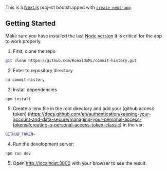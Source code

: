 This is a [Next.js](https://nextjs.org/) project bootstrapped with [`create-next-app`](https://github.com/vercel/next.js/tree/canary/packages/create-next-app).

## Getting Started

Make sure you have installed the last [Node version](https://nodejs.org/en/download)
It is critical for the app to work properly.

1. First, clone the repo

```bash
git clone https://github.com/RonaldoML/commit-history.git
```

2. Enter to repository directory

```bash
cd commit-history
```

3. Install dependencies

```bash
npm install
```

5. Create a .env file in the root directory and add your [github access token] (https://docs.github.com/en/authentication/keeping-your-account-and-data-secure/managing-your-personal-access-tokens#creating-a-personal-access-token-classic) in the var:

```bash
GITHUB_TOKEN=
```

4. Run the development server:

```bash
npm run dev
```

5. Open [http://localhost:3000](http://localhost:3000) with your browser to see the result.


